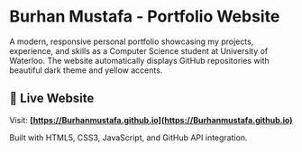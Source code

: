 # Burhan Mustafa - Portfolio Website

A modern, responsive personal portfolio showcasing my projects, experience, and skills as a Computer Science student at University of Waterloo. The website automatically displays GitHub repositories with beautiful dark theme and yellow accents.

## 🚀 Live Website

Visit: **[https://Burhanmustafa.github.io](https://Burhanmustafa.github.io)**

Built with HTML5, CSS3, JavaScript, and GitHub API integration. 